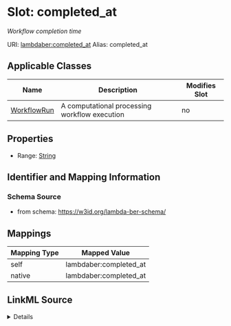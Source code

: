 

# Slot: completed_at 


_Workflow completion time_





URI: [lambdaber:completed_at](https://w3id.org/lambda-ber-schema/completed_at)
Alias: completed_at

<!-- no inheritance hierarchy -->





## Applicable Classes

| Name | Description | Modifies Slot |
| --- | --- | --- |
| [WorkflowRun](WorkflowRun.md) | A computational processing workflow execution |  no  |






## Properties

* Range: [String](String.md)




## Identifier and Mapping Information






### Schema Source


* from schema: https://w3id.org/lambda-ber-schema/




## Mappings

| Mapping Type | Mapped Value |
| ---  | ---  |
| self | lambdaber:completed_at |
| native | lambdaber:completed_at |




## LinkML Source

<details>
```yaml
name: completed_at
description: Workflow completion time
from_schema: https://w3id.org/lambda-ber-schema/
rank: 1000
alias: completed_at
owner: WorkflowRun
domain_of:
- WorkflowRun
range: string

```
</details>